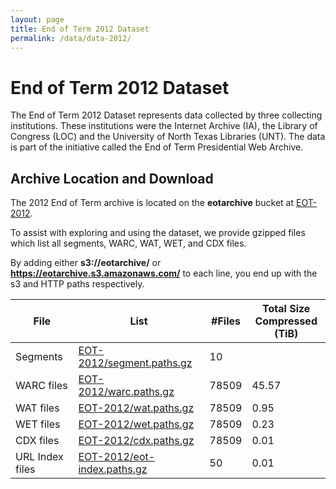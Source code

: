 ```yaml
---
layout: page
title: End of Term 2012 Dataset
permalink: /data/data-2012/
---
```


# End of Term 2012 Dataset

The End of Term 2012 Dataset represents data collected by three collecting institutions. These institutions were the Internet Archive (IA),
the Library of Congress (LOC) and the University of North Texas Libraries (UNT). The data is part of the initiative called the End of Term Presidential Web Archive.  

## Archive Location and Download

The 2012 End of Term archive is located on the **eotarchive** bucket at [EOT-2012](https://eotarchive.s3.amazonaws.com/crawl-data/EOT-2012/index.html).

To assist with exploring and using the dataset, we provide gzipped files which list all segments, WARC, WAT, WET, and CDX files.

By adding either **s3://eotarchive/** or **https://eotarchive.s3.amazonaws.com/** to each line, you end up with the s3 and HTTP paths respectively.

|       File      | List	                                                                                                      | #Files | Total Size <br/> Compressed (TiB)|
|-----------------|-------------------------------------------------------------------------------------------------------------|--------|----------------------------------|
| Segments        | [EOT-2012/segment.paths.gz](https://eotarchive.s3.amazonaws.com/crawl-data/EOT-2012/segment.paths.gz)       | 10     |                                  |
| WARC files      | [EOT-2012/warc.paths.gz](https://eotarchive.s3.amazonaws.com/crawl-data/EOT-2012/warc.paths.gz)             | 78509  | 45.57                             |
| WAT files       | [EOT-2012/wat.paths.gz](https://eotarchive.s3.amazonaws.com/crawl-data/EOT-2012/wat.paths.gz)               | 78509  |  0.95                             |
| WET files       | [EOT-2012/wet.paths.gz](https://eotarchive.s3.amazonaws.com/crawl-data/EOT-2012/wet.paths.gz)               | 78509  |  0.23                             |
| CDX files       | [EOT-2012/cdx.paths.gz](https://eotarchive.s3.amazonaws.com/crawl-data/EOT-2012/cdx.paths.gz)               | 78509  |  0.01                            |
| URL Index files | [EOT-2012/eot-index.paths.gz](https://eotarchive.s3.amazonaws.com/crawl-data/EOT-2012/eot-index.paths.gz)   | 50     |  0.01                                |

